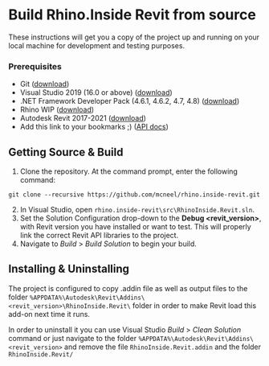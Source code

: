 # Build Rhino.Inside Revit from source
These instructions will get you a copy of the project up and running on your local machine for development and testing purposes.

### Prerequisites
* Git ([download](https://git-scm.com/downloads))
* Visual Studio 2019 (16.0 or above) ([download](https://visualstudio.microsoft.com/downloads/))
* .NET Framework Developer Pack (4.6.1, 4.6.2, 4.7, 4.8) ([download](https://www.microsoft.com/net/download/visual-studio-sdks))
* Rhino WIP ([download](https://www.rhino3d.com/download/rhino/wip))
* Autodesk Revit 2017-2021 ([download](https://www.autodesk.com/products/revit/free-trial))
* Add this link to your bookmarks ;) ([API docs](https://www.apidocs.co/apps/))

## Getting Source & Build
1. Clone the repository. At the command prompt, enter the following command:
```
git clone --recursive https://github.com/mcneel/rhino.inside-revit.git
```
2. In Visual Studio, open `rhino.inside-revit\src\RhinoInside.Revit.sln`.
3. Set the Solution Configuration drop-down to the **Debug <revit_version>**, with Revit version you have installed or want to test. This will properly link the correct Revit API libraries to the project.
4. Navigate to _Build_ > _Build Solution_ to begin your build.

## Installing & Uninstalling
The project is configured to copy .addin file as well as output files to the folder `%APPDATA%\Autodesk\Revit\Addins\<revit_version>\RhinoInside.Revit\` folder in order to make Revit load this add-on next time it runs.

In order to uninstall it you can use Visual Studio _Build_ > _Clean Solution_ command or just navigate to the folder `%APPDATA%\Autodesk\Revit\Addins\<revit_version>` and remove the file `RhinoInside.Revit.addin` and the folder `RhinoInside.Revit/`
